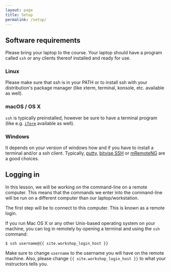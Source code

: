 ```yaml
---
layout: page
title: Setup
permalink: /setup/
---
```


## Software requirements

Please bring your laptop to the course. Your laptop should have a program called `ssh` or any clients thereof installed and ready for use.

### Linux

Please make sure that ssh is in your PATH or to install ssh with your distribution's package manager (like xterm, terminal, konsole, etc. available as well).

### macOS / OS X

`ssh` is typically preinstalled, however be sure to have a terminal program (like e.g. [`iTerm`](https://www.iterm2.com/) available as well).

### Windows

It depends on your version of windows how and if you have to install a terminal and/or a ssh client. Typically, [putty](http://www.putty.org), [bitvise SSH](https://www.bitvise.com/ssh-client-download) or [mRemoteNG](https://mremoteng.org/) are a good choices.


## Logging in

In this lesson, we will be working on the command-line on a remote computer.
This means that the commands we enter into the command-line will be run
on a different computer than our laptop/workstation.

The first step will be to connect to this computer.
This is known as a remote login.

If you run Mac OS X or any other Unix-based operating system on your machine,
you can log in remotely by opening a terminal and using the `ssh` command:

~~~
$ ssh username@{{ site.workshop_login_host }}
~~~

Make sure to change `username` to the username you will have on the remote machine. Also, please change `{{ site.workshop_login_host }}` to what your instructors tells you.

